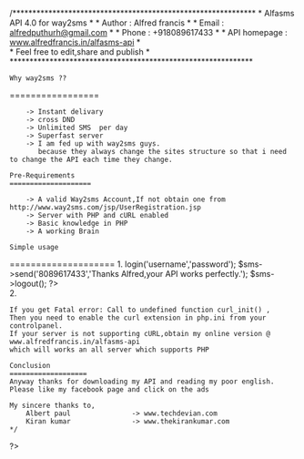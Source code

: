 
   /*************************************************************
	*		Alfasms API 4.0 for way2sms							*
	*		Author		  : Alfred francis						*
	*		Email         : alfredputhurh@gmail.com				*
	*		Phone         : +918089617433						*
	*		API homepage  : www.alfredfrancis.in/alfasms-api	*	
	*		Feel free to edit,share and publish					*
	*************************************************************
	
	Why way2sms ??
=================
	
		-> Instant delivary
		-> cross DND
		-> Unlimited SMS  per day
		-> Superfast server
		-> I am fed up with way2sms guys.
		   because they always change the sites structure so that i need to change the API each time they change.		
	
	Pre-Requirements    
	====================
	
		-> A valid Way2sms Account,If not obtain one from http://www.way2sms.com/jsp/UserRegistration.jsp
		-> Server with PHP and cURL enabled
		-> Basic knowledge in PHP
		-> A working Brain		
	
	Simple usage															
  ====================
	1.
		<?php																	
			include_once "alfa.sms.class.php";									
			$sms=new AlfaSMS();													
			$result=$sms->login('username','password');							
			$sms->send('8089617433','Thanks Alfred,your API works perfectly.');	
			$sms->logout();															
		?>																		
	2.
		<?php
			include_once "alfasmsapi/alfa.sms.php";
			$link = mysql_connect("localhost", "mysql_username", "mysql_password") or die ("Could not connect to MySQL");
			mysql_select_db ("Your_databse") or die ("Could not select database");
			$query="SELECT * FROM members";
			$result=mysql_query($query);
			$content="Testing Alfasms";
			while ($myrow = mysql_fetch_array($result))
			{
				alfasms($myrow["mobile"],$content);	
			};
		?>
	
	If you get Fatal error: Call to undefined function curl_init() ,
	Then you need to enable the curl extension in php.ini from your controlpanel.
	If your server is not supporting cURL,obtain my online version @ www.alfredfrancis.in/alfasms-api
	which will works an all server which supports PHP
	
	Conclusion
	===================
	Anyway thanks for downloading my API and reading my poor english.
	Please like my facebook page and click on the ads
	
	My sincere thanks to, 
		Albert paul               -> www.techdevian.com
		Kiran kumar				  -> www.thekirankumar.com
	*/
?>
